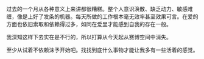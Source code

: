 过去的一个月从各种意义上来讲都很糟糕。整个人意识涣散、缺乏动力、敏感难缠，像是上好了发条的机器。每天所做的工作根本毫无效率甚至效果可言。在爱的方面也依旧索取和依赖得过多，如同在爱里才能感到自我的存在一般。

我深知这样下去实在是不行的，所以打算从今天起从赛博空间中消失。

至少从试着不依赖沫予开始吧。找找到底什么事物才能让我多有一些活着的感觉。

